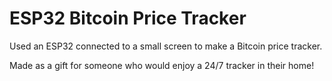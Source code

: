 # ESP32 Bitcoin Price Tracker

Used an ESP32 connected to a small screen to make a Bitcoin price tracker.

Made as a gift for someone who would enjoy a 24/7 tracker in their home!
